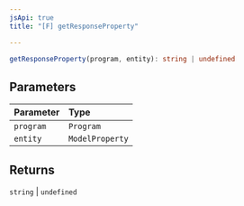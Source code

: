 ```yaml
---
jsApi: true
title: "[F] getResponseProperty"

---
```

```ts
getResponseProperty(program, entity): string | undefined
```

## Parameters

| Parameter | Type |
| :------ | :------ |
| `program` | `Program` |
| `entity` | `ModelProperty` |

## Returns

`string` \| `undefined`
